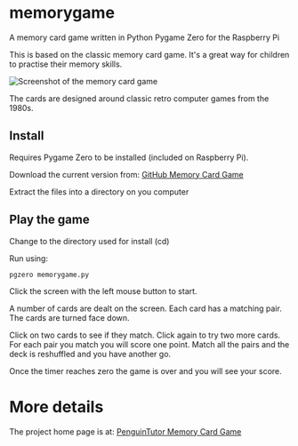 # memorygame
A memory card game written in Python Pygame Zero for the Raspberry Pi

This is based on the classic memory card game. It's a great way for children to practise their memory skills.

![Screenshot of the memory card game](http://www.penguintutor.com/projects/images/memorygame01.png)

The cards are designed around classic retro computer games from the 1980s.

## Install
Requires Pygame Zero to be installed (included on Raspberry Pi). 

Download the current version from: [GitHub Memory Card Game](https://github.com/penguintutor/memorygame/archive/master.zip)

Extract the files into a directory on you computer

## Play the game

Change to the directory used for install (cd)

Run using:

`pgzero memorygame.py`

Click the screen with the left mouse button to start.

A number of cards are dealt on the screen. Each card has a matching pair. The cards are turned face down. 

Click on two cards to see if they match. Click again to try two more cards. For each pair you match you will score one point. Match all the pairs and the deck is reshuffled and you have another go.

Once the timer reaches zero the game is over and you will see your score.

# More details

The project home page is at: [PenguinTutor Memory Card Game](http://www.penguintutor.com/projects/memory-game)
